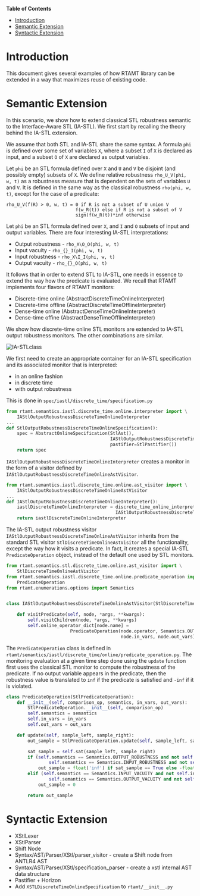 <!-- markdown-toc start - Don't edit this section. Run M-x markdown-toc-generate-toc again -->
**Table of Contents**

- [Introduction](#introduction)
- [Semantic Extension](#semantic-extension)
- [Syntactic Extension](#syntactic-extension)

<!-- markdown-toc end -->

# Introduction

This document gives several examples of how RTAMT library can be extended in a way that maximizes reuse of existing code.

# Semantic Extension

In this scenario, we show how to extend classical STL robustness semantic to the Interface-Aware STL (IA-STL).
We first start by recalling the theory behind the IA-STL extension.

We assume that both STL and IA-STL share the same syntax.
A formula `phi` is defined over some set of variables `X`, where a subset `I` of `X` is declared as input, and a subset `O` of `X` are declared as output variables.

Let `phi` be an STL formula defined over `X` and `U` and `V` be disjoint (and possibly empty) subsets of `X`.
We define relative robustness `rho_U_V(phi, w, t)` as a robustness measure that is dependent on the sets of variables `U` and `V`.
It is defined in the same way as the classical robustness `rho(phi, w, t)`, except for the case of a predicate:

```text
rho_U_V(f(R) > 0, w, t) = 0 if R is not a subset of U union V
                          f(w_R(t)) else if R is not a subset of V
                          sign(f(w_R(t))*inf otherwise
```

Let `phi` be an STL formula defined over `X`, and `I` and `O` subsets of input and output variables.
There are four interesting IA-STL interpretations:

- Output robustness - `rho_X\O_O(phi, w, t)`
- Input vacuity - `rho_{}_I(phi, w, t)`
- Input robustness - `rho_X\I_I(phi, w, t)`
- Output vacuity - `rho_{}_O(phi, w, t)`

It follows that in order to extend STL to IA-STL, one needs in essence to extend the way how the predicate is evaluated.
We recall that RTAMT implements four flavors of RTAMT monitors:

- Discrete-time online (AbstractDiscreteTimeOnlineInterpreter)
- Discrete-time offline (AbstractDiscreteTimeOfflineInterpreter)
- Dense-time online (AbstractDenseTimeOnlineInterpreter)
- Dense-time offine (AbstractDenseTimeOfflineInterpreter)

We show how discrete-time online STL monitors are extended to IA-STL output robustness monitors.
The other combinations are similar.

![IA-STLclass](/figures/IA-STLclass.png)

We first need to create an appropriate container for an IA-STL specification and its associated monitor that is interpreted:

- in an online fashion
- in discrete time
- with output robustness

This is done in `spec/iastl/discrete_time/specification.py`

```python
from rtamt.semantics.iastl.discrete_time.online.interpreter import \
    IAStlOutputRobustnessDiscreteTimeOnlineInterpreter
...
def StlOutputRobustnessDiscreteTimeOnlineSpecification():
    spec = AbstractOnlineSpecification(StlAst(),
                                       IAStlOutputRobustnessDiscreteTimeOnlineInterpreter(),
                                       pastifier=StlPastifier())
    return spec
```

`IAStlOutputRobustnessDiscreteTimeOnlineInterpreter` creates a monitor in the form
of a visitor defined by `IAStlOutputRobustnessDiscreteTimeOnlineAstVisitor`.

```python
from rtamt.semantics.iastl.discrete_time.online.ast_visitor import \
    IAStlOutputRobustnessDiscreteTimeOnlineAstVisitor
...
def IAStlOutputRobustnessDiscreteTimeOnlineInterpreter():
    iastlDiscreteTimeOnlineInterpreter = discrete_time_online_interpreter_factory(
                                         IAStlOutputRobustnessDiscreteTimeOnlineAstVisitor)()
    return iastlDiscreteTimeOnlineInterpreter
```

The IA-STL output robustness visitor `IAStlOutputRobustnessDiscreteTimeOnlineAstVisitor` inherits from the standard STL visitor `StlDiscreteTimeOnlineAstVisitor` all the functionality, except the way how it visits a predicate.
In fact, it creates a special IA-STL `PredicateOperation` object, instead of the default one used by STL monitors.

```python
from rtamt.semantics.stl.discrete_time.online.ast_visitor import \
    StlDiscreteTimeOnlineAstVisitor
from rtamt.semantics.iastl.discrete_time.online.predicate_operation import \
    PredicateOperation
from rtamt.enumerations.options import Semantics


class IAStlOutputRobustnessDiscreteTimeOnlineAstVisitor(StlDiscreteTimeOnlineAstVisitor):

    def visitPredicate(self, node, *args, **kwargs):
        self.visitChildren(node, *args, **kwargs)
        self.online_operator_dict[node.name] =
                        PredicateOperation(node.operator, Semantics.OUTPUT_ROBUSTNESS,
                                           node.in_vars, node.out_vars)
```

The `PredicateOperation` class is defined in `rtamt/semantics/iastl/discrete_time/online/predicate_operation.py`.
The monitoring evaluation at a given time step done using the `update` function first uses the classical STL monitor to compute the robustness of the predicate.
If no output variable appears in the predicate, then the robustness value is translated to `inf` if the predicate is satisfied and `-inf` if it is violated.

```python
class PredicateOperation(StlPredicateOperation):
    def __init__(self, comparison_op, semantics, in_vars, out_vars):
        StlPredicateOperation.__init__(self, comparison_op)
        self.semantics = semantics
        self.in_vars = in_vars
        self.out_vars = out_vars

    def update(self, sample_left, sample_right):
        out_sample = StlPredicateOperation.update(self, sample_left, sample_right)

        sat_sample = self.sat(sample_left, sample_right)
        if (self.semantics == Semantics.OUTPUT_ROBUSTNESS and not self.out_vars) or (
                self.semantics == Semantics.INPUT_ROBUSTNESS and not self.in_vars):
            out_sample = float('inf') if sat_sample == True else -float("inf")
        elif (self.semantics == Semantics.INPUT_VACUITY and not self.in_vars) or (
                self.semantics == Semantics.OUTPUT_VACUITY and not self.out_vars):
            out_sample = 0

        return out_sample
```

# Syntactic Extension

- XStlLexer
- XStlParser
- Shift Node
- Syntax/AST/Parser/XStl/parser_visitor - create a Shift node from ANTLR4 AST
- Syntax/AST/Parser/XStl/specification_parser - create a xstl internal AST data structure
- Pastifier + Horizon
- Add `XSTLDiscreteTimeOnlineSpecification` to `rtamt/__init__.py`
